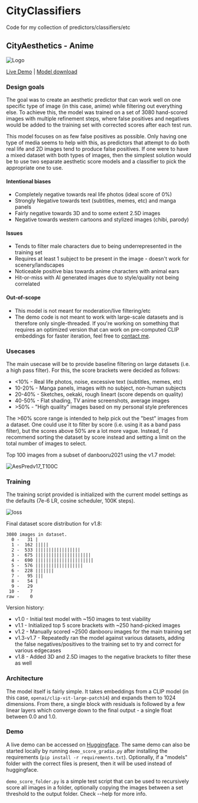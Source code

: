# CityClassifiers

Code for my collection of predictors/classifiers/etc

## CityAesthetics - Anime

![Logo](https://github.com/city96/CityClassifiers/assets/125218114/0413003a-851d-42fc-b795-eae525b7b2e5)

[Live Demo](https://huggingface.co/spaces/city96/CityAesthetics-demo) | [Model download](https://huggingface.co/city96/CityAesthetics)

### Design goals

The goal was to create an aesthetic predictor that can work well on one specific type of image (in this case, anime) while filtering out everything else. To achieve this, the model was trained on a set of 3080 hand-scored images with multiple refinement steps, where false positives and negatives would be added to the training set with corrected scores after each test run.

This model focuses on as few false positives as possible. Only having one type of media seems to help with this, as predictors that attempt to do both real life and 2D images tend to produce false positives. If one were to have a mixed dataset with both types of images, then the simplest solution would be to use two separate aesthetic score models and a classifier to pick the appropriate one to use.

#### Intentional biases

- Completely negative towards real life photos (ideal score of 0%)
- Strongly Negative towards text (subtitles, memes, etc) and manga panels
- Fairly negative towards 3D and to some extent 2.5D images
- Negative towards western cartoons and stylized images (chibi, parody)

#### Issues

- Tends to filter male characters due to being underrepresented in the training set
- Requires at least 1 subject to be present in the image - doesn't work for scenery/landscapes
- Noticeable positive bias towards anime characters with animal ears
- Hit-or-miss with AI generated images due to style/quality not being correlated

#### Out-of-scope

- This model is not meant for moderation/live filtering/etc
- The demo code is not meant to work with large-scale datasets and is therefore only single-threaded. If you're working on something that requires an optimized version that can work on pre-computed CLIP embeddings for faster iteration, feel free to [contact me](mailto:city@eruruu.net).

### Usecases

The main usecase will be to provide baseline filtering on large datasets (i.e. a high pass filter). For this, the score brackets were decided as follows:

- <10% - Real life photos, noise, excessive text (subtitles, memes, etc)
- 10-20% - Manga panels, images with no subject, non-human subjects
- 20-40% - Sketches, oekaki, rough lineart (score depends on quality)
- 40-50% - Flat shading, TV anime screenshots, average images
- \>50% - "High quality" images based on my personal style preferences

The \>60% score range is intended to help pick out the "best" images from a dataset. One could use it to filter by score (i.e. using it as a band pass filter), but the scores above 50% are a lot more vague. Instead, I'd recommend sorting the dataset by score instead and setting a limit on the total number of images to select.

Top 100 images from a subset of danbooru2021 using the v1.7 model:

![AesPredv17_T100C](https://github.com/city96/CityClassifiers/assets/125218114/b7d8a167-a53a-46bb-8737-6c6c2a04f50f)

### Training

The training script provided is initialized with the current model settings as the defaults (7e-6 LR, cosine scheduler, 100K steps).

![loss](https://github.com/city96/CityClassifiers/assets/125218114/611ae144-1390-48d3-988d-59a03c4a2f26)

Final dataset score distribution for v1.8:
```
3080 images in dataset.
  0 -   31 |
  1 -  162 |||||
  2 -  533 |||||||||||||||||
  3 -  675 |||||||||||||||||||||
  4 -  690 ||||||||||||||||||||||
  5 -  576 ||||||||||||||||||
  6 -  228 |||||||
  7 -   95 |||
  8 -   54 |
  9 -   29
 10 -    7
raw -    0
```

Version history:

- v1.0 - Initial test model with ~150 images to test viability
- v1.1 - Initialized top 5 score brackets with ~250 hand-picked images
- v1.2 - Manually scored ~2500 danbooru images for the main training set
- v1.3-v1.7 - Repeatedly ran the model against various datasets, adding the false negatives/positives to the training set to try and correct for various edgecases
- v1.8 - Added 3D and 2.5D images to the negative brackets to filter these as well

### Architecture

The model itself is fairly simple. It takes embeddings from a CLIP model (in this case, `openai/clip-vit-large-patch14`) and expands them to 1024 dimensions. From there, a single block with residuals is followed by a few linear layers which converge down to the final output - a single float between 0.0 and 1.0.

### Demo

A live demo can be accessed on [Huggingface](https://huggingface.co/spaces/city96/CityAesthetics-demo). The same demo can also be started locally by running `demo_score_gradio.py` after installing the requirements (`pip install -r requirements.txt`). Optionally, if a "models" folder with the correct files is present, then it will be used instead of huggingface.

`demo_score_folder.py` is a simple test script that can be used to recursively score all images in a folder, optionally copying the images between a set threshold to the output folder. Check --help for more info.
